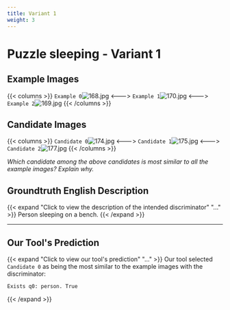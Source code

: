 ```yaml
---
title: Variant 1
weight: 3
---
```


# Puzzle sleeping - Variant 1

## Example Images
{{< columns >}}
`Example 0`![168.jpg](/natscene_data/images/168.jpg)
<--->
`Example 1`![170.jpg](/natscene_data/images/170.jpg)
<--->
`Example 2`![169.jpg](/natscene_data/images/169.jpg)
{{< /columns >}}

## Candidate Images
{{< columns >}}
`Candidate 0`![174.jpg](/natscene_data/images/174.jpg)
<--->
`Candidate 1`![175.jpg](/natscene_data/images/175.jpg)
<--->
`Candidate 2`![177.jpg](/natscene_data/images/177.jpg)
{{< /columns >}}

*Which candidate among the above candidates is most similar to all the example images? Explain why.*

## Groundtruth English Description

{{< expand "Click to view the description of the intended discriminator" "..." >}}
Person sleeping on a bench.
{{< /expand >}}

---



## Our Tool's Prediction

{{< expand "Click to view our tool's prediction" "..." >}}
Our tool selected `Candidate 0` as being the most similar to the example images with the discriminator:
```plaintext
Exists q0: person. True
```
{{< /expand >}}
